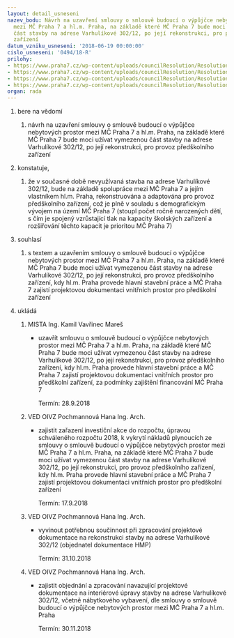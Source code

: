 ```yaml
---
layout: detail_usneseni
nazev_bodu: Návrh na uzavření smlouvy o smlouvě budoucí o výpůjčce nebytových prostor
  mezi MČ Praha 7 a hl.m. Praha, na základě které MČ Praha 7 bude moci užívat vymezenou
  část stavby na adrese Varhulíkové 302/12, po její rekonstrukci, pro provoz předškolního
  zařízení
datum_vzniku_usneseni: '2018-06-19 00:00:00'
cislo_usneseni: '0494/18-R'
prilohy:
- https://www.praha7.cz/wp-content/uploads/councilResolution/Resolutions/30042/export/01_VYP_Varhulikove302~368802.docx
- https://www.praha7.cz/wp-content/uploads/councilResolution/Resolutions/30042/export/02_VYP_Varhulikove302~368801.pdf
- https://www.praha7.cz/wp-content/uploads/councilResolution/Resolutions/30042/export/03_VYP_Varhulikove302~368800.pdf
- https://www.praha7.cz/wp-content/uploads/councilResolution/Resolutions/30042/export/export~369266.pdf
organ: rada
---
```

<ol id="urzList" class="urzList_view"><li class="urzClass1" id=""><span name="1">bere na vědomí</span><ol class="urzOlClass decimal "><li class="urzClass2" id="" style="text-align: left;"><span><p>návrh na uzavření smlouvy o smlouvě budoucí o výpůjčce nebytových prostor mezi MČ Praha 7 a hl.m. Praha, na základě které MČ Praha 7 bude moci užívat vymezenou část stavby na adrese Varhulíkové 302/12, po její rekonstrukci, pro provoz předškolního zařízení</p></span></li></ol></li><li class="urzClass1" id=""><span name="50">konstatuje,</span><ol class="urzOlClass decimal "><li class="urzClass2" id="" style="text-align: left;"><span><p>že v současné době nevyužívaná stavba na adrese Varhulíkové 302/12, bude na základě spolupráce mezi MČ Praha 7 a jejím vlastníkem hl.m. Praha, rekonstruována a adaptována pro provoz předškolního zařízení, což je plně v souladu s demografickým vývojem na území MČ Praha 7 (stoupl počet ročně narozených dětí, s čím je spojený vzrůstající tlak na kapacity školských zařízení a rozšiřování těchto kapacit je prioritou MČ Praha 7)<br></p></span></li></ol></li><li class="urzClass1" id=""><span name="26">souhlasí</span><ol class="urzOlClass decimal "><li class="urzClass2" id="" style="text-align: left;"><span><p>s textem a uzavřením smlouvy o smlouvě budoucí o výpůjčce nebytových prostor mezi MČ Praha 7 a hl.m. Praha, na základě které MČ Praha 7 bude moci užívat vymezenou část stavby na adrese Varhulíkové 302/12, po její rekonstrukci, pro provoz předškolního zařízení, kdy hl.m. Praha provede hlavní stavební práce a MČ Praha 7 zajistí projektovou dokumentaci vnitřních prostor pro předškolní zařízení</p></span></li></ol></li><li class="urzClass1" id="urzUkoly"><span name="1">ukládá</span><ol class="urzOlClass"><li class="urzClass2"><span><p>MISTA Ing. Kamil Vavřinec Mareš</p></span><ul class="urzUlClass"><li class="urzClass3"><span><p>uzavřít smlouvu o smlouvě budoucí o výpůjčce nebytových prostor mezi MČ Praha 7 a hl.m. Praha, na základě které MČ Praha 7 bude moci užívat vymezenou část stavby na adrese Varhulíkové 302/12, po její rekonstrukci, pro provoz předškolního zařízení, kdy hl.m. Praha provede hlavní stavební práce a MČ Praha 7 zajistí projektovou dokumentaci vnitřních prostor pro předškolní zařízení, za podmínky zajištění financování MČ Praha 7</p></span><span class="urzUkolTermin">  Termín:&nbsp;28.9.2018</span></li></ul></li><li class="urzClass2"><span><p>VED OIVZ Pochmannová Hana Ing. Arch.</p></span><ul class="urzUlClass"><li class="urzClass3"><span><p>zajistit zařazení investiční akce do rozpočtu, úpravou schváleného rozpočtu 2018, k vykrytí nákladů plynoucích ze smlouvy o smlouvě budoucí o výpůjčce nebytových prostor mezi MČ Praha 7 a hl.m. Praha, na základě které MČ Praha 7 bude moci užívat vymezenou část stavby na adrese Varhulíkové 302/12, po její rekonstrukci, pro provoz předškolního zařízení, kdy hl.m. Praha provede hlavní stavební práce a MČ Praha 7 zajistí projektovou dokumentaci vnitřních prostor pro předškolní zařízení</p></span><span class="urzUkolTermin">  Termín:&nbsp;17.9.2018</span></li></ul></li><li class="urzClass2"><span><p>VED OIVZ Pochmannová Hana Ing. Arch.</p></span><ul class="urzUlClass"><li class="urzClass3"><span><p>vyvinout potřebnou součinnost při zpracování projektové dokumentace na rekonstrukci stavby na adrese Varhulíkové 302/12 (objednatel dokumentace HMP)</p></span><span class="urzUkolTermin">  Termín:&nbsp;31.10.2018</span></li></ul></li><li class="urzClass2"><span><p>VED OIVZ Pochmannová Hana Ing. Arch.</p></span><ul class="urzUlClass"><li class="urzClass3"><span><p>zajistit objednání a zpracování navazující projektové dokumentace na interiérové úpravy stavby na adrese Varhulíkové 302/12, včetně nábytkového vybavení, dle smlouvy o smlouvě budoucí o výpůjčce nebytových prostor mezi MČ Praha 7 a hl.m. Praha</p></span><span class="urzUkolTermin">  Termín:&nbsp;30.11.2018</span></li></ul></li></ol></li></ol>